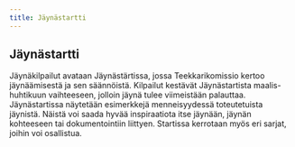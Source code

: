 ```yaml
---
title: Jäynästartti
---
```


## Jäynästartti

Jäynäkilpailut avataan Jäynästärtissa, jossa Teekkarikomissio kertoo jäynäämisestä ja sen säännöistä. Kilpailut kestävät
Jäynästartista maalis-huhtikuun vaihteeseen, jolloin jäynä tulee viimeistään palauttaa. Jäynästartissa näytetään
esimerkkejä menneisyydessä toteutetuista jäynistä. Näistä voi saada hyvää inspiraatiota itse jäynään, jäynän kohteeseen
tai dokumentointiin liittyen. Startissa kerrotaan myös eri sarjat, joihin voi osallistua.
